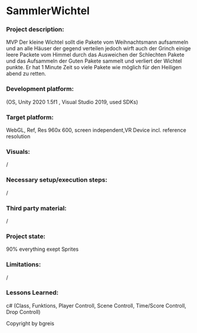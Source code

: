 # SammlerWichtel

### Project description: 
MVP Der kleine Wichtel sollt die Pakete vom Weihnachtsmann aufsammeln und an alle Häuser
der gegend verteilen jedoch wirft auch der Grinch einige leere Packete vom Himmel durch
das Ausweichen der Schlechten Pakete und das Aufsammeln der Guten Pakete sammelt und
verliert der Wichtel punkte. Er hat 1 Minute Zeit so viele Pakete wie möglich für den Heiligen
abend zu retten.

### Development platform: 
(OS, Unity 2020 1.5f1 , Visual Studio 2019, used SDKs)

### Target platform: 
WebGL, Ref, Res 960x 600, screen independent,VR Device incl. reference resolution 

### Visuals: 
/

### Necessary setup/execution steps: 
/

### Third party material: 
/

### Project state: 
90% everything exept Sprites

### Limitations: 
/

### Lessons Learned:
c# (Class, Funktions, Player Controll, Scene Controll, Time/Score Controll, Drop Controll)

Copyright by bgreis
